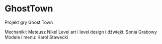 # GhostTown
Projekt gry Ghost Town

Mechaniki: Mateusz Nikel
Level art i level design i dźwięki: Sonia Grabowy
Modele i menu: Karol Stawecki
